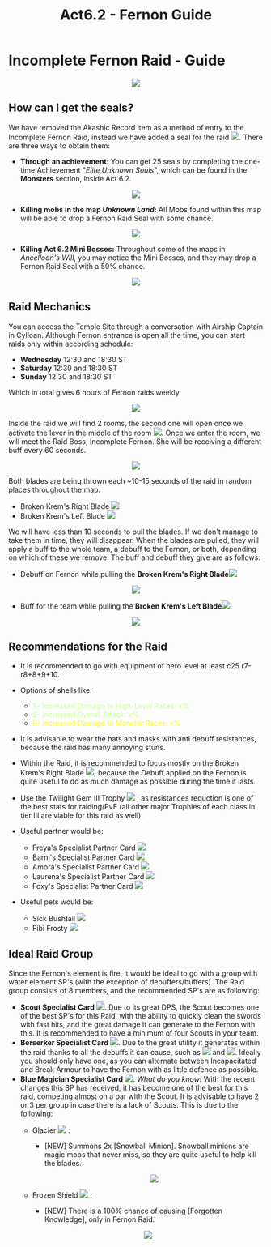 ﻿---
id: fernon
slug: fernon
title: Act6.2 - Fernon Guide
hide_title: true
---

# Incomplete Fernon Raid - Guide
<p align="center">
<img src="https://nosapki.nostale.club/images/moby/2518.png"/></p>

## How can I get the seals?
We have removed the Akashic Record item as a method of entry to the Incomplete Fernon Raid, instead we have added a seal for the raid ![](https://imageshack.com/i/pnEthVI8p). There are three ways to obtain them:
- **Through an achievement:**  You can get 25 seals by completing the one-time Achievement "*Elite Unknown Souls*", which can be found in the **Monsters** section, inside Act 6.2. 
<p align="center">
<img src="https://imageshack.com/i/pn7YTk3Qp"/></p>

- **Killing mobs in the map *Unknown Land*:** All Mobs found within this map will be able to drop a Fernon Raid Seal with some chance.
<p align="center">
<img src="https://imageshack.com/i/pnmfYdjPp"/></p>

- **Killing Act 6.2 Mini Bosses:** Throughout some of the maps in *Ancelloan's Will*, you may notice the Mini Bosses, and they may drop a Fernon Raid Seal with a 50% chance. 
<p align="center">
<img src="https://imageshack.com/i/pmxAWFPzp"/></p>

## Raid Mechanics
You can access the Temple Site through a conversation with Airship Captain in Cylloan. 
Although Fernon entrance is open all the time, you can start raids only within according schedule:

- **Wednesday** 12:30 and 18:30 ST
- **Saturday** 12:30 and 18:30 ST
- **Sunday** 12:30 and 18:30 ST

Which in total gives 6 hours of Fernon raids weekly.

<p align="center">
<img src="https://imgur.com/4xeadph.png"/></p>

Inside the raid we will find 2 rooms, the second one will open once we activate the lever in the middle of the room ![](https://imageshack.com/i/poeMcLMPp). Once we enter the room, we will meet the Raid Boss, Incomplete Fernon. She will be receiving a different buff every 60 seconds.

<p align="center">
<img src="https://imageshack.com/i/po0QGB1Ip"/></p>

Both blades are being thrown each ~10-15 seconds of the raid in random places throughout the map. 
- Broken Krem's Right Blade ![](https://imageshack.com/i/pmPBCuD7p) 
- Broken Krem's Left Blade ![](https://imageshack.com/i/pnY4TT8gp)

We will have less than 10 seconds to pull the blades. If we don't manage to take them in time, they will disappear.
When the blades are pulled, they will apply a buff to the whole team, a debuff to the Fernon, or both, depending on which of these we remove. The buff and debuff they give are as follows: 

- Debuff on Fernon while pulling the **Broken Krem's Right Blade**![](https://imageshack.com/i/pmPBCuD7p)

 <p align="center">
<img src="https://imageshack.com/i/pmDaqZ6Tp"/></p>

- Buff for the team while pulling the **Broken Krem's Left Blade**![](https://imageshack.com/i/pnY4TT8gp)
 <p align="center">
<img src="https://imageshack.com/i/po1xMoZyp"/></p>

## Recommendations for the Raid
- It is recommended to go with equipment of hero level at least c25 r7-r8+8+9+10.
- Options of shells like: 
	- <font color="#ccff99">S- Increased Damage to High-Level Races: x%</font>
	- <font color="#ccff99">S- Increased Overall Attack: x%</font>
	- <font color="#ffff00">B- Increased Damage to Monster Races: x%</font>
- It is advisable to wear the hats and masks with anti debuff resistances, because the raid has many annoying stuns.
- Within the Raid, it is recommended to focus mostly on the Broken Krem's Right Blade ![](https://imageshack.com/i/pmPBCuD7p), because the Debuff applied on the Fernon is quite useful to do as much damage as possible during the time it lasts.
- Use the Twilight Gem III Trophy ![](https://imageshack.com/i/pnGxom6Kp) , as resistances reduction is one of the best stats for raiding/PvE (all other major Trophies of each class in tier III are viable for this raid as well).
- Useful partner would be:
	- Freya's Specialist Partner Card ![](https://nosapki.nostale.club/images/Ikona/2575.png)
	- Barni's Specialist Partner Card ![](https://nosapki.nostale.club/images/Ikona/2574.png)
	- Amora's Specialist Partner Card ![](https://nosapki.nostale.club/images/Ikona/4103.png)
	- Laurena's Specialist Partner Card ![](https://nosapki.nostale.club/images/Ikona/2709.png)
	- Foxy's Specialist Partner Card ![](https://nosapki.nostale.club/images/Ikona/2672.png)

-   Useful pets would be: 
	- Sick Bushtail ![](https://nosapki.nostale.club/images/Ikona/8158.png)
	- Fibi Frosty ![](https://nosapki.nostale.club/images/Ikona/8670.png)
## Ideal Raid Group
Since the Fernon's element is fire, it would be ideal to go with a group with water element SP's (with the exception of debuffers/buffers). The Raid group consists of 8 members, and the recommended SP's are as following:
- **Scout Specialist Card** ![](https://nosapki.nostale.club/images/Ikona/2589.png). Due to its great DPS, the Scout becomes one of the best SP's for this Raid, with the ability to quickly clean the swords with fast hits, and the great damage it can generate to the Fernon with this. It is recommended to have a minimum of four Scouts in your team.
- **Berserker Specialist Card** ![](https://nosapki.nostale.club/images/Ikona/910.png). Due to the great utility it generates within the raid thanks to all the debuffs it can cause, such as  ![](https://nosapki.nostale.club/images/Ikona/10163.png) and ![](https://imageshack.com/i/pmNDo9Tfp). Ideally you should only have one, as you can alternate between Incapacitated and Break Armour to have the Fernon with as little defence as possible.
- **Blue Magician Specialist Card**   ![](https://nosapki.nostale.club/images/Ikona/913.png). *What do you know!* With the recent changes this SP has received, it has become one of the best for this raid, competing almost on a par with the Scout. It is advisable to have 2 or 3 per group in case there is a lack of Scouts. This is due to the following: 
	-   Glacier ![ ](https://imageshack.com/i/poS8VhZ0p) :
	    -   [NEW]  Summons 2x  [Snowball Minion]. Snowball minions are magic mobs that never miss, so they are quite useful to help kill the blades.
	        <p align="center">
			<img src="https://imageshack.com/i/pnuy79qVp"/></p>
	-   Frozen Shield ![](https://imageshack.com/i/pmDt8iFKp) :
	    -   [NEW]  There is a 100% chance of causing  [Forgotten Knowledge], only in Fernon Raid. 

	     <p align="center">
		<img src="https://imageshack.com/i/pnoswvg7p"/></p>
